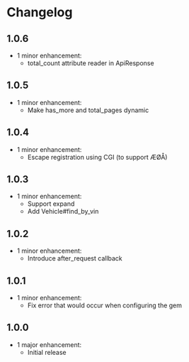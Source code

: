 # Changelog

## 1.0.6
* 1 minor enhancement:
  * total_count attribute reader in ApiResponse

## 1.0.5
* 1 minor enhancement:
  * Make has_more and total_pages dynamic

## 1.0.4
* 1 minor enhancement:
  * Escape registration using CGI (to support ÆØÅ)

## 1.0.3
* 1 minor enhancement:
  * Support expand
  * Add Vehicle#find_by_vin

## 1.0.2
* 1 minor enhancement:
  * Introduce after_request callback

## 1.0.1
* 1 minor enhancement:
  * Fix error that would occur when configuring the gem

## 1.0.0
* 1 major enhancement:
  * Initial release

